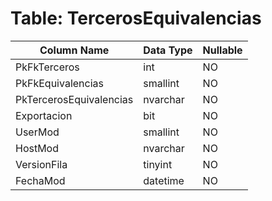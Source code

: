 # Table: TercerosEquivalencias

| Column Name | Data Type | Nullable |
|-------------|-----------|----------|
| PkFkTerceros | int | NO |
| PkFkEquivalencias | smallint | NO |
| PkTercerosEquivalencias | nvarchar | NO |
| Exportacion | bit | NO |
| UserMod | smallint | NO |
| HostMod | nvarchar | NO |
| VersionFila | tinyint | NO |
| FechaMod | datetime | NO |
